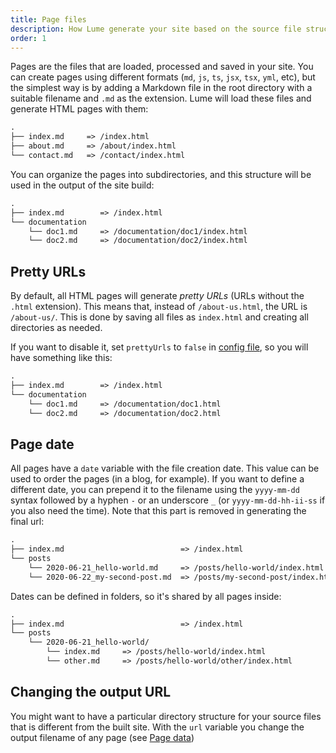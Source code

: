 ```yaml
---
title: Page files
description: How Lume generate your site based on the source file structure
order: 1
---
```


Pages are the files that are loaded, processed and saved in your site. You can
create pages using different formats (`md`, `js`, `ts`, `jsx`, `tsx`, `yml`,
etc), but the simplest way is by adding a Markdown file in the root directory
with a suitable filename and `.md` as the extension. Lume will load these files
and generate HTML pages with them:

```txt
.
├── index.md     => /index.html
├── about.md     => /about/index.html
└── contact.md   => /contact/index.html
```

You can organize the pages into subdirectories, and this structure will be used
in the output of the site build:

```txt
.
├── index.md        => /index.html
└── documentation
    └── doc1.md     => /documentation/doc1/index.html
    └── doc2.md     => /documentation/doc2/index.html
```

## Pretty URLs

By default, all HTML pages will generate _pretty URLs_ (URLs without the `.html`
extension). This means that, instead of `/about-us.html`, the URL is
`/about-us/`. This is done by saving all files as `index.html` and creating all
directories as needed.

If you want to disable it, set `prettyUrls` to `false` in
[config file](../configuration/config-file.md#prettyurls), so you will have
something like this:

```txt
.
├── index.md        => /index.html
└── documentation
    └── doc1.md     => /documentation/doc1.html
    └── doc2.md     => /documentation/doc2.html
```

## Page date

All pages have a `date` variable with the file creation date. This value can be
used to order the pages (in a blog, for example). If you want to define a
different date, you can prepend it to the filename using the `yyyy-mm-dd` syntax
followed by a hyphen `-` or an underscore `_` (or `yyyy-mm-dd-hh-ii-ss` if you
also need the time). Note that this part is removed in generating the final url:

```txt
.
├── index.md                          => /index.html
└── posts
    └── 2020-06-21_hello-world.md     => /posts/hello-world/index.html
    └── 2020-06-22_my-second-post.md  => /posts/my-second-post/index.html
```

Dates can be defined in folders, so it's shared by all pages inside:

```txt
.
├── index.md                          => /index.html
└── posts
    └── 2020-06-21_hello-world/
        └── index.md     => /posts/hello-world/index.html
        └── other.md     => /posts/hello-world/other/index.html
```

## Changing the output URL

You might want to have a particular directory structure for your source files
that is different from the built site. With the `url` variable you change the
output filename of any page (see [Page data](../creating-pages/page-data.md))
